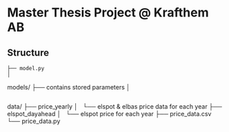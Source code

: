 # Master Thesis Project @ Krafthem AB

<!--
Project Report: [Link to overleaf](https://www.overleaf.com/2839924692cpzssjdybsby)

Repo from paper: [Link to repo](https://github.com/nikhilmaram/Show_and_Tell.git)
-->

## Structure

```
├── model.py
│

```
models/
├── contains stored parameters
│
```

```
data/
├── price_yearly
│   └── elspot & elbas price data for each year
├── elspot_dayahead
│   └── elspot price for each year
├── price_data.csv
└── price_data.py
```